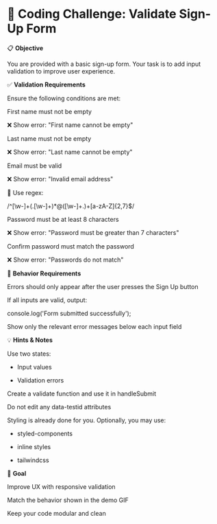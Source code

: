 # 🧪 Coding Challenge: Validate Sign-Up Form

📋 **Objective**

You are provided with a basic sign-up form. Your task is to add input validation to improve user experience.

✅ **Validation Requirements**

Ensure the following conditions are met:

First name must not be empty

❌ Show error: "First name cannot be empty"

Last name must not be empty

❌ Show error: "Last name cannot be empty"

Email must be valid

❌ Show error: "Invalid email address"

📌 Use regex:

/^[\w-]+(\.[\w-]+)\*@([\w-]+\.)+[a-zA-Z]{2,7}$/

Password must be at least 8 characters

❌ Show error: "Password must be greater than 7 characters"

Confirm password must match the password

❌ Show error: "Passwords do not match"

🧠 **Behavior Requirements**

Errors should only appear after the user presses the Sign Up button

If all inputs are valid, output:

console.log('Form submitted successfully');

Show only the relevant error messages below each input field

💡 **Hints & Notes**

Use two states:

- Input values

- Validation errors

Create a validate function and use it in handleSubmit

Do not edit any data-testid attributes

Styling is already done for you. Optionally, you may use:

- styled-components

- inline styles

- tailwindcss

🎯 **Goal**

Improve UX with responsive validation

Match the behavior shown in the demo GIF

Keep your code modular and clean
